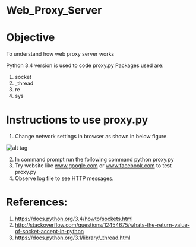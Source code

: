 # Web_Proxy_Server

# Objective
To understand how web proxy server works

Python 3.4 version is used to code proxy.py
Packages used are:
1.	socket
2.	_thread
3.	re
4.	sys	



# Instructions to use proxy.py
1.	Change network settings in browser as shown in below figure. 

![alt tag](Web_Proxy_Server/settings.png)

2.	In command prompt run the following command
python proxy.py
3.	Try website like www.google.com or www.facebook.com to test proxy.py
4.	Observe log file to see HTTP messages.


# References:
1.	https://docs.python.org/3.4/howto/sockets.html
2.	http://stackoverflow.com/questions/12454675/whats-the-return-value-of-socket-accept-in-python
3.	https://docs.python.org/3.1/library/_thread.html



